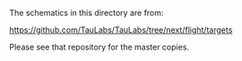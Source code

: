 The schematics in this directory are from:

  https://github.com/TauLabs/TauLabs/tree/next/flight/targets
  
Please see that repository for the master copies.
